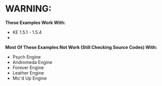 # WARNING:

**These Examples Work With:**

- KE 1.5.1 - 1.5.4
- 
**Most Of These Examples Not Work (Still Checking Source Codes) With:**
- Psych Engine
- Andromeda Engine
- Forever Engine
- Leather Engine
- Mic'd Up Engine

